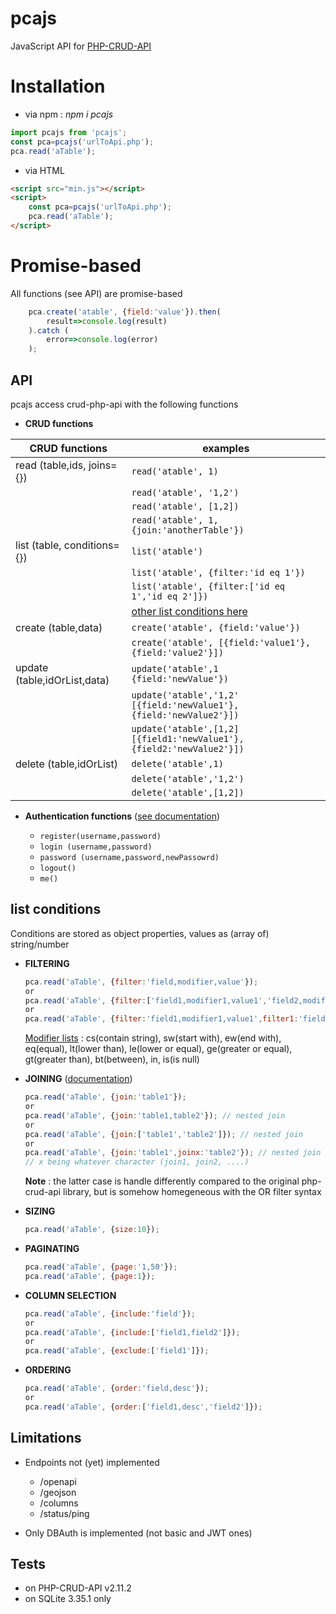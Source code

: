 # pcajs

JavaScript API for [PHP-CRUD-API](https://github.com/mevdschee/php-crud-api)


# Installation


- via npm : _npm i pcajs_

```javascript
import pcajs from 'pcajs';
const pca=pcajs('urlToApi.php');
pca.read('aTable');
```
- via HTML
```html
<script src="min.js"></script>
<script>
    const pca=pcajs('urlToApi.php');
    pca.read('aTable');
</script>
```

# Promise-based
All functions (see API) are promise-based
```javascript
    pca.create('atable', {field:'value'}).then(
        result=>console.log(result)    
    ).catch (
        error=>console.log(error)
    );   
```
## API

pcajs access crud-php-api with the following functions

- **CRUD functions**

| CRUD functions                   | examples                       |
| ----------------------------- | ------------------------------ |
| read (table,ids, joins={})    | ```read('atable', 1)```        |
|                               | ```read('atable', '1,2')```    |
|                               | ```read('atable', [1,2])```    |
|                               | ```read('atable', 1,{join:'anotherTable'})```    |
| list (table, conditions={})   | ```list('atable')```           |
|                               | ```list('atable', {filter:'id eq 1'})``` |
|                               | ```list('atable', {filter:['id eq 1','id eq 2']})``` |
|                               | [other list conditions here](#list-conditions)
| create (table,data)           | ```create('atable', {field:'value'})```      |
|                               | ```create('atable', [{field:'value1'},{field:'value2'}])```      |
| update (table,idOrList,data)  | ```update('atable',1 {field:'newValue'})```      |
|                               | ```update('atable','1,2' [{field:'newValue1'},{field:'newValue2'}])```      |
|                               | ```update('atable',[1,2] [{field1:'newValue1'},{field2:'newValue2'}])```      |
| delete (table,idOrList)       | ```delete('atable',1)```      |
|                               | ```delete('atable','1,2')```  |
|                               | ```delete('atable',[1,2])```  |

- **Authentication functions** ([see documentation](https://github.com/mevdschee/php-crud-api#database-authentication))

  * ```register(username,password)```
  * ```login (username,password)```
  * ```password (username,password,newPassowrd)```
  * ```logout()```
  * ```me()```




## list conditions
Conditions are stored as object properties, values as (array of) string/number

- **FILTERING**
  ```javascript
  pca.read('aTable', {filter:'field,modifier,value'});
  or 
  pca.read('aTable', {filter:['field1,modifier1,value1','field2,modifier2,value2']}); // AND
  or
  pca.read('aTable', {filter:'field1,modifier1,value1',filter1:'field2,modifier2,value2'}); // OR
  ```
  <ins>Modifier lists</ins> : cs(contain string), sw(start with), ew(end with), eq(equal), lt(lower than), le(lower or equal), ge(greater or equal), gt(greater than), bt(between), in, is(is null)
  
- **JOINING** ([documentation](https://github.com/mevdschee/php-crud-api#joins))
    ```javascript
  pca.read('aTable', {join:'table1'});
  or 
  pca.read('aTable', {join:'table1,table2'}); // nested join
  or
  pca.read('aTable', {join:['table1','table2']}); // nested join
  or
  pca.read('aTable', {join:'table1',joinx:'table2'}); // nested join + same level join
  // x being whatever character (join1, join2, ....)
  ```
  
  **Note** : the latter case is handle differently compared to the original php-crud-api library, but is somehow homegeneous with the OR filter syntax


- **SIZING**
    ```javascript
  pca.read('aTable', {size:10});
  ```
- **PAGINATING**
  ```javascript
  pca.read('aTable', {page:'1,50'});
  pca.read('aTable', {page:1});
  ```
- **COLUMN SELECTION**
    ```javascript
  pca.read('aTable', {include:'field'});
  or
  pca.read('aTable', {include:['field1,field2']});
  or
  pca.read('aTable', {exclude:['field1']});
  ```
- **ORDERING**
  ```javascript
  pca.read('aTable', {order:'field,desc'});
  or
  pca.read('aTable', {order:['field1,desc','field2']});
  ```

## Limitations

- Endpoints not (yet) implemented
  * /openapi
  * /geojson
  * /columns
  * /status/ping
  
- Only DBAuth is implemented (not basic and JWT ones)

## Tests

- on PHP-CRUD-API v2.11.2
- on SQLite 3.35.1 only




